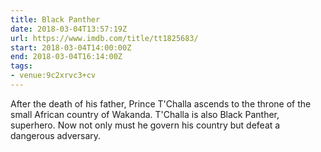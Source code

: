 ```yaml
---
title: Black Panther
date: 2018-03-04T13:57:19Z
url: https://www.imdb.com/title/tt1825683/
start: 2018-03-04T14:00:00Z
end: 2018-03-04T16:14:00Z
tags:
- venue:9c2xrvc3+cv
---
```

After the death of his father, Prince T'Challa ascends to the throne of the small African country of Wakanda. T'Challa is also Black Panther, superhero. Now not only must he govern his country but defeat a dangerous adversary.
